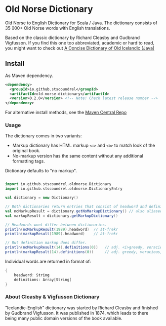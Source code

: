 # Old Norse Dictionary

Old Norse to English Dictionary for Scala / Java. The dictionary consists of 35 000+ Old Norse words with English translations.

Based on the classic dictionary by Richard Cleasby and Gudbrand Vigfusson. If you find this one too abbreviated, academic or hard to read, you might want to check out [A Concise Dictionary of Old Icelandic (Java)](https://github.com/stscoundrel/old-icelandic-dictionary-java)


## Install

As Maven dependency.

```xml
<dependency>
  <groupId>io.github.stscoundrel</groupId>
  <artifactId>old-norse-dictionary</artifactId>
  <version>0.2.0</version> <!-- Note! Check latest release number -->
</dependency>
```

For alternative install methods, see the [Maven Central Repo](https://search.maven.org/artifact/io.github.stscoundrel/oldnorse)

### Usage

The dictionary comes in two variants:
- Markup dictionary has HTML markup `<i>` and `<b>` to match look of the original book.
- No-markup version has the same content without any additional formatting tags.

Dictionary defaults to "no markup".

```scala

import io.github.stscoundrel.oldnorse.Dictionary
import io.github.stscoundrel.oldnorse.DictionaryEntry

val dictionary = new Dictionary()

// Both dictionaries return entries that consist of headword and definitions list.
val noMarkupResult = dictionary.getNoMarkupDictionary() // also aliased as getDictionary()
val markupResult = dictionary.getMarkupDictionary()

// Headwords wont differ between dictionaries.
println(noMarkupResult(1989).headword)  // át-frekr
println(markupResult(1989).headword)    // át-frekr

// But definition markup does differ.
println(noMarkupResult(14).definitions(0))   // adj. <i>greedy, voracious,</i> Hkv. 2. 41.
println(markupResult(14).definitions(0))     // adj. greedy, voracious, Hkv. 2. 41.

```

Individual words are returned in format of:

```scala
{
    headword: String
    definitions: Array[String]
}
```

### About Cleasby & Vigfusson Dictionary

"Icelandic-English" dictionary was started by Richard Cleasby and finished by Gudbrand Vigfusson. It was published in 1874, which leads to there being many public domain versions of the book available.
